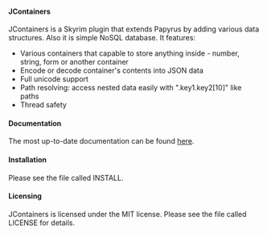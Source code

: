 #### JContainers

JContainers is a Skyrim plugin that extends Papyrus by adding various data structures. Also it is simple NoSQL database. It features:

* Various containers that capable to store anything inside - number, string, form or another container
* Encode or decode container's contents into JSON data
* Full unicode support
* Path resolving: access nested data easily with ".key1.key2[10]" like paths
* Thread safety

#### Documentation

The most up-to-date documentation can be found [here](https://github.com/SilverIce/JContainers/blob/gh-pages/JC.md).

#### Installation

Please see the file called INSTALL.
  
#### Licensing

JContainers is licensed under the MIT license. Please see the file called LICENSE for details.
